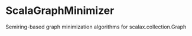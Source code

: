 ScalaGraphMinimizer
===================

Semiring-based graph minimization algorithms for scalax.collection.Graph
